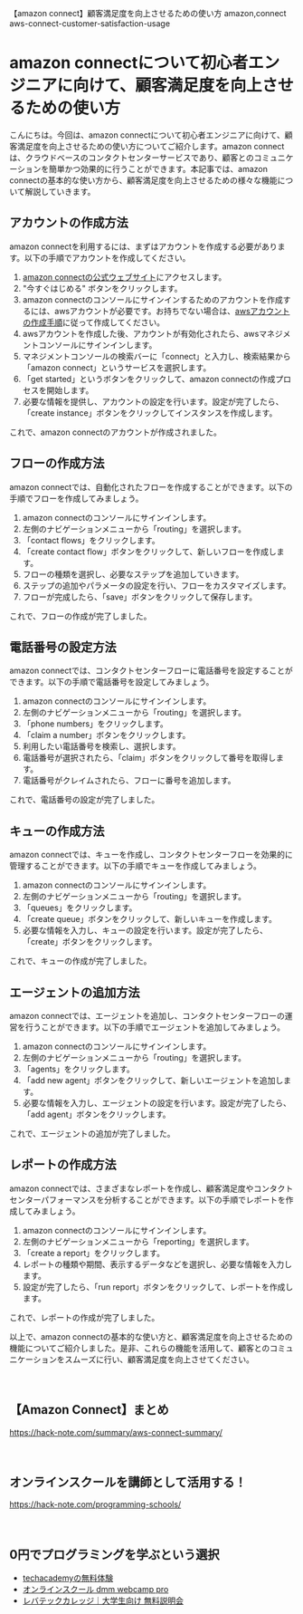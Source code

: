 【amazon connect】顧客満足度を向上させるための使い方
amazon,connect
aws-connect-customer-satisfaction-usage

# amazon connectについて初心者エンジニアに向けて、顧客満足度を向上させるための使い方

こんにちは。今回は、amazon connectについて初心者エンジニアに向けて、顧客満足度を向上させるための使い方についてご紹介します。amazon connectは、クラウドベースのコンタクトセンターサービスであり、顧客とのコミュニケーションを簡単かつ効果的に行うことができます。本記事では、amazon connectの基本的な使い方から、顧客満足度を向上させるための様々な機能について解説していきます。

## アカウントの作成方法
amazon connectを利用するには、まずはアカウントを作成する必要があります。以下の手順でアカウントを作成してください。

1. [amazon connectの公式ウェブサイト](https://aws.amazon.com/connect/)にアクセスします。
2. "今すぐはじめる" ボタンをクリックします。
3. amazon connectのコンソールにサインインするためのアカウントを作成するには、awsアカウントが必要です。お持ちでない場合は、[awsアカウントの作成手順](https://aws.amazon.com/jp/premiumsupport/knowledge-center/create-and-activate-aws-account/)に従って作成してください。
4. awsアカウントを作成した後、アカウントが有効化されたら、awsマネジメントコンソールにサインインします。
5. マネジメントコンソールの検索バーに「connect」と入力し、検索結果から「amazon connect」というサービスを選択します。
6. 「get started」というボタンをクリックして、amazon connectの作成プロセスを開始します。
7. 必要な情報を提供し、アカウントの設定を行います。設定が完了したら、「create instance」ボタンをクリックしてインスタンスを作成します。

これで、amazon connectのアカウントが作成されました。

## フローの作成方法
amazon connectでは、自動化されたフローを作成することができます。以下の手順でフローを作成してみましょう。

1. amazon connectのコンソールにサインインします。
2. 左側のナビゲーションメニューから「routing」を選択します。
3. 「contact flows」をクリックします。
4. 「create contact flow」ボタンをクリックして、新しいフローを作成します。
5. フローの種類を選択し、必要なステップを追加していきます。
6. ステップの追加やパラメータの設定を行い、フローをカスタマイズします。
7. フローが完成したら、「save」ボタンをクリックして保存します。

これで、フローの作成が完了しました。

## 電話番号の設定方法
amazon connectでは、コンタクトセンターフローに電話番号を設定することができます。以下の手順で電話番号を設定してみましょう。

1. amazon connectのコンソールにサインインします。
2. 左側のナビゲーションメニューから「routing」を選択します。
3. 「phone numbers」をクリックします。
4. 「claim a number」ボタンをクリックします。
5. 利用したい電話番号を検索し、選択します。
6. 電話番号が選択されたら、「claim」ボタンをクリックして番号を取得します。
7. 電話番号がクレイムされたら、フローに番号を追加します。

これで、電話番号の設定が完了しました。

## キューの作成方法
amazon connectでは、キューを作成し、コンタクトセンターフローを効果的に管理することができます。以下の手順でキューを作成してみましょう。

1. amazon connectのコンソールにサインインします。
2. 左側のナビゲーションメニューから「routing」を選択します。
3. 「queues」をクリックします。
4. 「create queue」ボタンをクリックして、新しいキューを作成します。
5. 必要な情報を入力し、キューの設定を行います。設定が完了したら、「create」ボタンをクリックします。

これで、キューの作成が完了しました。

## エージェントの追加方法
amazon connectでは、エージェントを追加し、コンタクトセンターフローの運営を行うことができます。以下の手順でエージェントを追加してみましょう。

1. amazon connectのコンソールにサインインします。
2. 左側のナビゲーションメニューから「routing」を選択します。
3. 「agents」をクリックします。
4. 「add new agent」ボタンをクリックして、新しいエージェントを追加します。
5. 必要な情報を入力し、エージェントの設定を行います。設定が完了したら、「add agent」ボタンをクリックします。

これで、エージェントの追加が完了しました。

## レポートの作成方法
amazon connectでは、さまざまなレポートを作成し、顧客満足度やコンタクトセンターパフォーマンスを分析することができます。以下の手順でレポートを作成してみましょう。

1. amazon connectのコンソールにサインインします。
2. 左側のナビゲーションメニューから「reporting」を選択します。
3. 「create a report」をクリックします。
4. レポートの種類や期間、表示するデータなどを選択し、必要な情報を入力します。
5. 設定が完了したら、「run report」ボタンをクリックして、レポートを作成します。

これで、レポートの作成が完了しました。

以上で、amazon connectの基本的な使い方と、顧客満足度を向上させるための機能についてご紹介しました。是非、これらの機能を活用して、顧客とのコミュニケーションをスムーズに行い、顧客満足度を向上させてください。

　

## 【Amazon Connect】まとめ
https://hack-note.com/summary/aws-connect-summary/

　

## オンラインスクールを講師として活用する！
https://hack-note.com/programming-schools/

　

## 0円でプログラミングを学ぶという選択
- [techacademyの無料体験](//af.moshimo.com/af/c/click?a_id=2612475&amp;p_id=1555&amp;pc_id=2816&amp;pl_id=22706&amp;url=https%3a%2f%2ftechacademy.jp%2fhtmlcss-trial%3futm_source%3dmoshimo%26utm_medium%3daffiliate%26utm_campaign%3dtextad)
- [オンラインスクール dmm webcamp pro](//af.moshimo.com/af/c/click?a_id=2612482&amp;p_id=1363&amp;pc_id=2297&amp;pl_id=39999&amp;guid=on)
- [レバテックカレッジ｜大学生向け 無料説明会](//af.moshimo.com/af/c/click?a_id=4071793&p_id=3198&pc_id=7488&pl_id=41848)


